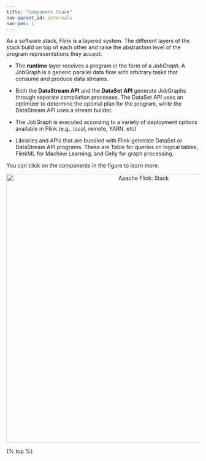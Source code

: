 ```yaml
---
title: "Component Stack"
nav-parent_id: internals
nav-pos: 1
---
```

<!--
Licensed to the Apache Software Foundation (ASF) under one
or more contributor license agreements.  See the NOTICE file
distributed with this work for additional information
regarding copyright ownership.  The ASF licenses this file
to you under the Apache License, Version 2.0 (the
"License"); you may not use this file except in compliance
with the License.  You may obtain a copy of the License at

  http://www.apache.org/licenses/LICENSE-2.0

Unless required by applicable law or agreed to in writing,
software distributed under the License is distributed on an
"AS IS" BASIS, WITHOUT WARRANTIES OR CONDITIONS OF ANY
KIND, either express or implied.  See the License for the
specific language governing permissions and limitations
under the License.
-->

As a software stack, Flink is a layered system. The different layers of the stack build on top of each other and raise the abstraction level of the program representations they accept:

- The **runtime** layer receives a program in the form of a *JobGraph*. A JobGraph is a generic parallel data flow with arbitrary tasks that consume and produce data streams.

- Both the **DataStream API** and the **DataSet API** generate JobGraphs through separate compilation processes. The DataSet API uses an optimizer to determine the optimal plan for the program, while the DataStream API uses a stream builder.

- The JobGraph is executed according to a variety of deployment options available in Flink (e.g., local, remote, YARN, etc)

- Libraries and APIs that are bundled with Flink generate DataSet or DataStream API programs. These are Table for queries on logical tables, FlinkML for Machine Learning, and Gelly for graph processing.

You can click on the components in the figure to learn more.

<center>
  <img src="{{ site.baseurl }}/fig/stack.png" width="700px" alt="Apache Flink: Stack" usemap="#overview-stack">
</center>

<map name="overview-stack">
  <area id="lib-datastream-cep" title="CEP: Complex Event Processing" href="{{ site.baseurl }}/dev/libs/cep.html" shape="rect" coords="63,0,143,177" />
  
  <area id="lib-datastream-table" title="Table: Relational DataStreams" href="{{ site.baseurl }}/dev/table_api.html" shape="rect" coords="143,0,223,177" />
  
  <area id="lib-dataset-ml" title="FlinkML: Machine Learning" href="{{ site.baseurl }}/dev/libs/ml/index.html" shape="rect" coords="382,2,462,176" />
  
  <area id="lib-dataset-gelly" title="Gelly: Graph Processing" href="{{ site.baseurl }}/dev/libs/gelly/index.html" shape="rect" coords="461,0,541,177" />
  
  <area id="lib-dataset-table" title="Table API and SQL" href="{{ site.baseurl }}/dev/table_api.html" shape="rect" coords="544,0,624,177" />
  
  <area id="datastream" title="DataStream API" href="{{ site.baseurl }}/dev/datastream_api.html" shape="rect" coords="64,177,379,255" />
  
  <area id="dataset" title="DataSet API" href="{{ site.baseurl }}/dev/batch/index.html" shape="rect" coords="382,177,697,255" />
  
  <area id="runtime" title="Runtime" href="{{ site.baseurl }}/concepts/runtime.html" shape="rect" coords="63,257,700,335" />
  
  <area id="local" title="Local" href="{{ site.baseurl }}/tutorials/local_setup.html" shape="rect" coords="62,337,275,414" />
  
  <area id="cluster" title="Cluster" href="{{ site.baseurl }}/ops/deployment/cluster_setup.html" shape="rect" coords="273,336,486,413" />
  
  <area id="cloud" title="Cloud" href="{{ site.baseurl }}/ops/deployment/gce_setup.html" shape="rect" coords="485,336,700,414" />
</map>

{% top %}